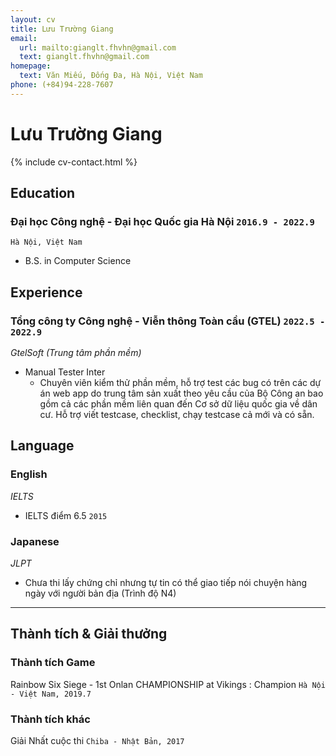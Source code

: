 ```yaml
---
layout: cv
title: Lưu Trường Giang
email:
  url: mailto:gianglt.fhvhn@gmail.com
  text: gianglt.fhvhn@gmail.com
homepage:
  text: Văn Miếu, Đống Đa, Hà Nội, Việt Nam
phone: (+84)94-228-7607
---
```


# **Lưu** Trường Giang

<!--
include contact information from the front matter
Supported arguments:
    - homepage: url, text
    - phone
    - email
-->

{% include cv-contact.html %}

## Education

### **Đại học Công nghệ - Đại học Quốc gia Hà Nội** `2016.9 - 2022.9`

```
Hà Nội, Việt Nam
```

- B.S. in Computer Science

## Experience
### **Tổng công ty Công nghệ - Viễn thông Toàn cầu (GTEL)** `2022.5 - 2022.9`
_GtelSoft (Trung tâm phần mềm)_<br>
  - Manual Tester Inter
    + Chuyên viên kiểm thử phần mềm, hỗ trợ test các bug có trên các dự án web app do trung tâm sản xuất theo yêu cầu của Bộ Công an bao gồm cả các phần mềm liên quan đến Cơ sở dữ liệu quốc gia về dân cư. Hỗ trợ viết testcase, checklist, chạy testcase cả mới và có sẵn.

## Language
### English
_IELTS_<br>
  - IELTS điểm 6.5 `2015`

### Japanese
_JLPT_<br>
  - Chưa thi lấy chứng chỉ nhưng tự tin có thể giao tiếp nói chuyện hàng ngày với người bản địa (Trình độ N4)
---

## Thành tích & Giải thưởng

### Thành tích Game
Rainbow Six Siege - 1st Onlan CHAMPIONSHIP at Vikings : Champion `Hà Nội - Việt Nam, 2019.7` <br>

### Thành tích khác
Giải Nhất cuộc thi  `Chiba - Nhật Bản, 2017` <br>

<!-- ### Footer

Last updated: August 2023 -->
